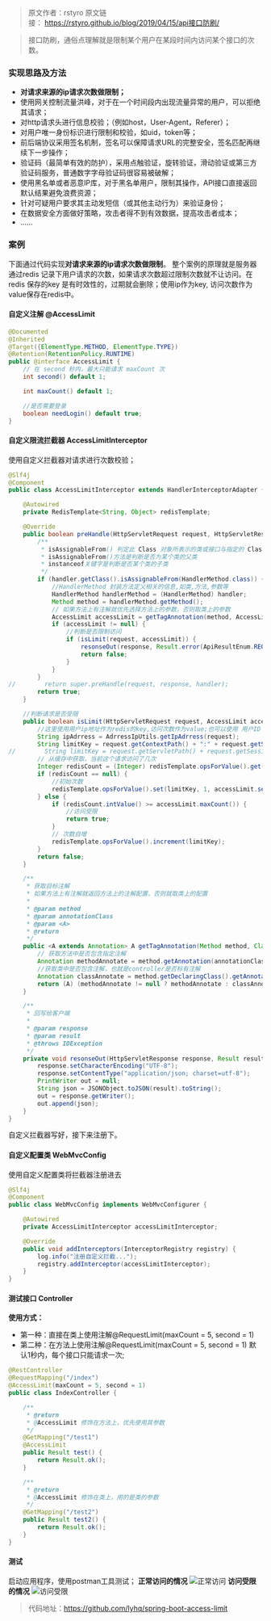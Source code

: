 > 原文作者：rstyro
> 原文链接： https://rstyro.github.io/blog/2019/04/15/api接口防刷/

> 接口防刷，通俗点理解就是限制某个用户在某段时间内访问某个接口的次数。

### 实现思路及方法
- **对请求来源的ip请求次数做限制；**
- 使用网关控制流量洪峰，对于在一个时间段内出现流量异常的用户，可以拒绝其请求；
- 对http请求头进行信息校验；（例如host，User-Agent，Referer）；
- 对用户唯一身份标识进行限制和校验，如uid，token等；
- 前后端协议采用签名机制，签名可以保障请求URL的完整安全，签名匹配再继续下一步操作；
- 验证码（最简单有效的防护），采用点触验证，旋转验证，滑动验证或第三方验证码服务，普通数字字母验证码很容易被破解；
- 使用黑名单或者恶意IP库，对于黑名单用户，限制其操作，API接口直接返回默认结果避免浪费资源；
- 针对可疑用户要求其主动发短信（或其他主动行为）来验证身份；
- 在数据安全方面做好策略，攻击者得不到有效数据，提高攻击者成本；
- ......
### 案例
下面通过代码实现**对请求来源的ip请求次数做限制**。
整个案例的原理就是服务器通过redis 记录下用户请求的次数，如果请求次数超过限制次数就不让访问。在redis 保存的key 是有时效性的，过期就会删除；使用ip作为key, 访问次数作为value保存在redis中。
#### 自定义注解 @AccessLimit
```java
@Documented
@Inherited
@Target({ElementType.METHOD, ElementType.TYPE})
@Retention(RetentionPolicy.RUNTIME)
public @interface AccessLimit {
    // 在 second 秒内，最大只能请求 maxCount 次
    int second() default 1;

    int maxCount() default 1;

    //是否需要登录
    boolean needLogin() default true;
}
```
#### 自定义限流拦截器 AccessLimitInterceptor
使用自定义拦截器对请求进行次数校验；
```java
@Slf4j
@Component
public class AccessLimitInterceptor extends HandlerInterceptorAdapter {

    @Autowired
    private RedisTemplate<String, Object> redisTemplate;

    @Override
    public boolean preHandle(HttpServletRequest request, HttpServletResponse response, Object handler) throws Exception {
        /**
         * isAssignableFrom() 判定此 Class 对象所表示的类或接口与指定的 Class 参数所表示的类或接口是否相同，或是否是其超类或超接口
         * isAssignableFrom()方法是判断是否为某个类的父类
         * instanceof关键字是判断是否某个类的子类
         */
        if (handler.getClass().isAssignableFrom(HandlerMethod.class)) {
            //HandlerMethod 封装方法定义相关的信息,如类,方法,参数等
            HandlerMethod handlerMethod = (HandlerMethod) handler;
            Method method = handlerMethod.getMethod();
            // 如果方法上有注解就优先选择方法上的参数，否则取类上的参数
            AccessLimit accessLimit = getTagAnnotation(method, AccessLimit.class);
            if (accessLimit != null) {
                //判断是否限制访问
                if (isLimit(request, accessLimit)) {
                    resonseOut(response, Result.error(ApiResultEnum.REQUST_LIMIT));
                    return false;
                }
            }
        }
//        return super.preHandle(request, response, handler);
        return true;
    }

    //判断请求是否受限
    public boolean isLimit(HttpServletRequest request, AccessLimit accessLimit) {
        //这里使用用户ip地址作为redis的key,访问次数作为value;也可以使用 用户ID 之类的唯一标识。
        String ipAdrress = AdrressIpUtils.getIpAdrress(request);
        String limitKey = request.getContextPath() + ":" + request.getServletPath() + ":" + ipAdrress ;
//        String limitKey = request.getServletPath() + request.getSession().getId();
        // 从缓存中获取，当前这个请求访问了几次
        Integer redisCount = (Integer) redisTemplate.opsForValue().get(limitKey);
        if (redisCount == null) {
            //初始次数
            redisTemplate.opsForValue().set(limitKey, 1, accessLimit.second(), TimeUnit.SECONDS);
        } else {
            if (redisCount.intValue() >= accessLimit.maxCount()) {
                //访问受限
                return true;
            }
            // 次数自增
            redisTemplate.opsForValue().increment(limitKey);
        }
        return false;
    }

    /**
     * 获取目标注解
     * 如果方法上有注解就返回方法上的注解配置，否则就取类上的配置
     *
     * @param method
     * @param annotationClass
     * @param <A>
     * @return
     */
    public <A extends Annotation> A getTagAnnotation(Method method, Class<A> annotationClass) {
        // 获取方法中是否包含指定注解
        Annotation methodAnnotate = method.getAnnotation(annotationClass);
        //获取类中是否包含注解，也就是controller是否标有注解
        Annotation classAnnotate = method.getDeclaringClass().getAnnotation(annotationClass);
        return (A) (methodAnnotate != null ? methodAnnotate : classAnnotate);
    }

    /**
     * 回写给客户端
     *
     * @param response
     * @param result
     * @throws IOException
     */
    private void resonseOut(HttpServletResponse response, Result result) throws IOException {
        response.setCharacterEncoding("UTF-8");
        response.setContentType("application/json; charset=utf-8");
        PrintWriter out = null;
        String json = JSONObject.toJSON(result).toString();
        out = response.getWriter();
        out.append(json);
    }
}
```
自定义拦截器写好，接下来注册下。
#### 自定义配置类 WebMvcConfig
使用自定义配置类将拦截器注册进去
```java
@Slf4j
@Component
public class WebMvcConfig implements WebMvcConfigurer {

    @Autowired
    private AccessLimitInterceptor accessLimitInterceptor;

    @Override
    public void addInterceptors(InterceptorRegistry registry) {
        log.info("注册自定义拦截...");
        registry.addInterceptor(accessLimitInterceptor);
    }
}
```
#### 测试接口 Controller
**使用方式：**
- 第一种：直接在类上使用注解@RequestLimit(maxCount = 5, second = 1)
- 第二种：在方法上使用注解@RequestLimit(maxCount = 5, second = 1)
默认1秒内，每个接口只能请求一次;
```java
@RestController
@RequestMapping("/index")
@AccessLimit(maxCount = 5, second = 1)
public class IndexController {

    /**
     * @return
     * @AccessLimit 修饰在方法上，优先使用其参数
     */
    @GetMapping("/test1")
    @AccessLimit
    public Result test() {
        return Result.ok();
    }

    /**
     * @return
     * @AccessLimit 修饰在类上，用的是类的参数
     */
    @GetMapping("/test2")
    public Result test2() {
        return Result.ok();
    }
}
```
#### 测试
启动应用程序，使用postman工具测试；
**正常访问的情况**
![正常访问](https://raw.githubusercontent.com/lyhq/pigureBed/master/imgs/20191227110435.png)
**访问受限的情况**
![访问受限](https://raw.githubusercontent.com/lyhq/pigureBed/master/imgs/20191227110403.png)

> 代码地址：https://github.com/lyhq/spring-boot-access-limit
